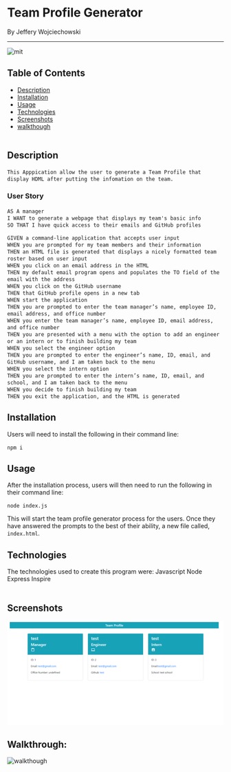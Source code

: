 # Team Profile Generator
By Jeffery Wojciechowski
___

![mit](https://img.shields.io/badge/license-MIT-brightgreen)

## Table of Contents
* [Description](#description)
* [Installation](#installation)
* [Usage](#usage)
* [Technologies](#technologies)
* [Screenshots](#screenshots)
* [walkthough](#Walkthrough)
<br><br>
## Description <br>
```
This Apppication allow the user to generate a Team Profile that display HDML after putting the infomation on the team.
```
### User Story
```
AS A manager
I WANT to generate a webpage that displays my team's basic info
SO THAT I have quick access to their emails and GitHub profiles
```
```
GIVEN a command-line application that accepts user input
WHEN you are prompted for my team members and their information
THEN an HTML file is generated that displays a nicely formatted team roster based on user input
WHEN you click on an email address in the HTML
THEN my default email program opens and populates the TO field of the email with the address
WHEN you click on the GitHub username
THEN that GitHub profile opens in a new tab
WHEN start the application
THEN you are prompted to enter the team manager’s name, employee ID, email address, and office number
WHEN you enter the team manager’s name, employee ID, email address, and office number
THEN you are presented with a menu with the option to add an engineer or an intern or to finish building my team
WHEN you select the engineer option
THEN you are prompted to enter the engineer’s name, ID, email, and GitHub username, and I am taken back to the menu
WHEN you select the intern option
THEN you are prompted to enter the intern’s name, ID, email, and school, and I am taken back to the menu
WHEN you decide to finish building my team
THEN you exit the application, and the HTML is generated
```
## Installation

Users will need to install the following in their command line:
```
npm i
```


## Usage

After the installation process, users will then need to run the following in their command line:
```
node index.js
```
This will start the team profile generator process for the users. Once they have answered the prompts to the best of their ability, a new file called, `index.html`.


## Technologies

The technologies used to create this program were: 
Javascript
Node
Express
Inspire
<br><br>

## Screenshots

![Screenshot](image/screencapture-127-0-0-1-5500-dist-index-html-2021-10-05-21_46_52.png)


## Walkthrough:

![walkthough](https://watch.screencastify.com/v/ljrWFO5orphp7MDRehEp)

